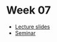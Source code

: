 # Week 07

* [Lecture slides](https://docs.google.com/presentation/d/1aGxVb5e_xsHJGbchTs-PqO3iR4zABLpTpx539VJ63ag/edit?usp=sharing)
* [Seminar](./seminar07.ipynb)
